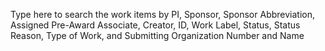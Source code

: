 Type here to search the work items by PI, Sponsor, Sponsor Abbreviation, Assigned Pre-Award Associate, Creator, ID, Work Label, Status, Status Reason, Type of Work, and Submitting Organization Number and Name
